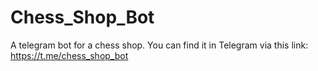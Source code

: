 # Chess_Shop_Bot
A telegram bot for a chess shop. You can find it in Telegram via this link: https://t.me/chess_shop_bot
